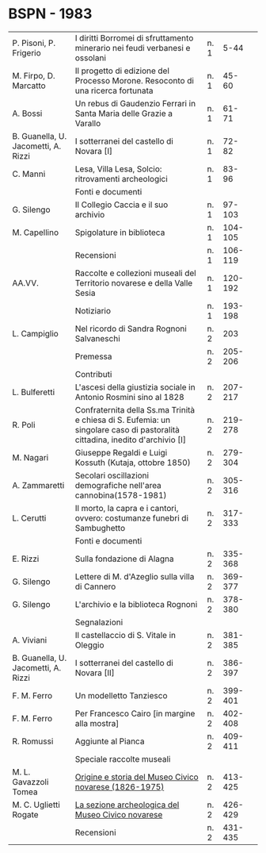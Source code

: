 # BSPN - 1983

<table>
    <tr>
        <td>P. Pisoni, P. Frigerio</td>
        <td>I diritti Borromei di sfruttamento minerario nei feudi verbanesi e ossolani</td>
        <td>n. 1</td>
        <td>5-44</td>
        <td></td>
    </tr>
    <tr>
        <td>M. Firpo, D. Marcatto</td>
        <td>Il progetto di edizione del Processo Morone. Resoconto di una ricerca fortunata</td>
        <td>n. 1</td>
        <td>45-60</td>
        <td></td>
    </tr>
    <tr>
        <td>A. Bossi</td>
        <td>Un rebus di Gaudenzio Ferrari in Santa Maria delle Grazie a Varallo</td>
        <td>n. 1</td>
        <td>61-71</td>
        <td></td>
    </tr>
    <tr>
        <td>B. Guanella, U. Jacometti, A. Rizzi</td>
        <td>I sotterranei del castello di Novara [I]</td>
        <td>n. 1</td>
        <td>72-82</td>
        <td></td>
    </tr>
    <tr>
        <td>C. Manni</td>
        <td>Lesa, Villa Lesa, Solcio: ritrovamenti archeologici</td>
        <td>n. 1</td>
        <td>83-96</td>
        <td></td>
    </tr>
    <tr>
        <td></td>
        <td>Fonti e documenti</td>
        <td></td>
        <td></td>
    </tr>
    <tr>
        <td>G. Silengo</td>
        <td>Il Collegio Caccia e il suo archivio</td>
        <td>n. 1</td>
        <td>97-103</td>
        <td></td>
    </tr>
    <tr>
        <td>M. Capellino</td>
        <td>Spigolature in biblioteca</td>
        <td>n. 1</td>
        <td>104-105</td>
        <td></td>
    </tr>
    <tr>
        <td></td>
        <td>Recensioni</td>
        <td>n. 1</td>
        <td>106-119</td>
        <td></td>
    </tr>
    <tr>
        <td>AA.VV.</td>
        <td>Raccolte e collezioni museali del Territorio novarese e della Valle Sesia</td>
        <td>n. 1</td>
        <td>120-192</td>
        <td></td>
    </tr>
    <tr>
        <td></td>
        <td>Notiziario</td>
        <td>n. 1</td>
        <td>193-198</td>
        <td></td>
    </tr>
    <tr>
        <td>L. Campiglio</td>
        <td>Nel ricordo di Sandra Rognoni Salvaneschi</td>
        <td>n. 2</td>
        <td>203</td>
        <td></td>
    </tr>
    <tr>
        <td></td>
        <td>Premessa</td>
        <td>n. 2</td>
        <td>205-206</td>
        <td></td>
    </tr>
    <tr>
        <td></td>
        <td>Contributi</td>
        <td></td>
        <td></td>
    </tr>
    <tr>
        <td>L. Bulferetti</td>
        <td>L'ascesi della giustizia sociale in Antonio Rosmini sino al 1828</td>
        <td>n. 2</td>
        <td>207-217</td>
        <td></td>
    </tr>
    <tr>
        <td>R. Poli</td>
        <td>Confraternita della Ss.ma Trinit&agrave; e chiesa di S. Eufemia: un singolare caso di pastoralit&agrave;
            cittadina, inedito d'archivio [I]
        </td>
        <td>n. 2</td>
        <td>219-278</td>
        <td></td>
    </tr>
    <tr>
        <td>M. Nagari</td>
        <td>Giuseppe Regaldi e Luigi Kossuth (Kutaja, ottobre 1850)</td>
        <td>n. 2</td>
        <td>279-304</td>
        <td></td>
    </tr>
    <tr>
        <td>A. Zammaretti</td>
        <td>Secolari oscillazioni demografiche nell'area cannobina(1578-1981)</td>
        <td>n. 2</td>
        <td>305-316</td>
        <td></td>
    </tr>
    <tr>
        <td>L. Cerutti</td>
        <td>Il morto, la capra e i cantori, ovvero: costumanze funebri di Sambughetto</td>
        <td>n. 2</td>
        <td>317-333</td>
        <td></td>
    </tr>
    <tr>
        <td></td>
        <td>Fonti e documenti</td>
        <td></td>
        <td></td>
    </tr>
    <tr>
        <td>E. Rizzi</td>
        <td>Sulla fondazione di Alagna</td>
        <td>n. 2</td>
        <td>335-368</td>
        <td></td>
    </tr>
    <tr>
        <td>G. Silengo</td>
        <td>Lettere di M. d'Azeglio sulla villa di Cannero</td>
        <td>n. 2</td>
        <td>369-377</td>
        <td></td>
    </tr>
    <tr>
        <td>G. Silengo</td>
        <td>L'archivio e la biblioteca Rognoni</td>
        <td>n. 2</td>
        <td>378-380</td>
        <td></td>
    </tr>
    <tr>
        <td></td>
        <td>Segnalazioni</td>
        <td></td>
        <td></td>
    </tr>
    <tr>
        <td>A. Viviani</td>
        <td>Il castellaccio di S. Vitale in Oleggio</td>
        <td>n. 2</td>
        <td>381-385</td>
        <td></td>
    </tr>
    <tr>
        <td>B. Guanella, U. Jacometti, A. Rizzi</td>
        <td>I sotterranei del castello di Novara [II]</td>
        <td>n. 2</td>
        <td>386-397</td>
        <td></td>
    </tr>
    <tr>
        <td>F. M. Ferro</td>
        <td>Un modelletto Tanziesco</td>
        <td>n. 2</td>
        <td>399-401</td>
        <td></td>
    </tr>
    <tr>
        <td>F. M. Ferro</td>
        <td>Per Francesco Cairo [in margine alla mostra]</td>
        <td>n. 2</td>
        <td>402-408</td>
        <td></td>
    </tr>
    <tr>
        <td>R. Romussi</td>
        <td>Aggiunte al Pianca</td>
        <td>n. 2</td>
        <td>409-411</td>
        <td></td>
    </tr>
    <tr>
        <td></td>
        <td>Speciale raccolte museali</td>
        <td></td>
        <td></td>
    </tr>
    <tr>
        <td>M. L. Gavazzoli Tomea</td>
        <td><a href="http://www.ssno.it/BSPNo/1983_Tomea_Museo.pdf">Origine e storia del Museo Civico novarese
            (1826-1975)</a></td>
        <td>n. 2</td>
        <td>413-425</td>
        <td></td>
    </tr>
    <tr>
        <td>M. C. Uglietti Rogate</td>
        <td><a href="http://www.ssno.it/BSPNo/1983_Tomea_Museo.pdf#page=8">La sezione archeologica del Museo Civico
            novarese</a></td>
        <td>n. 2</td>
        <td>426-429</td>
        <td></td>
    </tr>
    <tr>
        <td></td>
        <td>Recensioni</td>
        <td>n. 2</td>
        <td>431-435</td>
        <td></td>
    </tr>
</table>